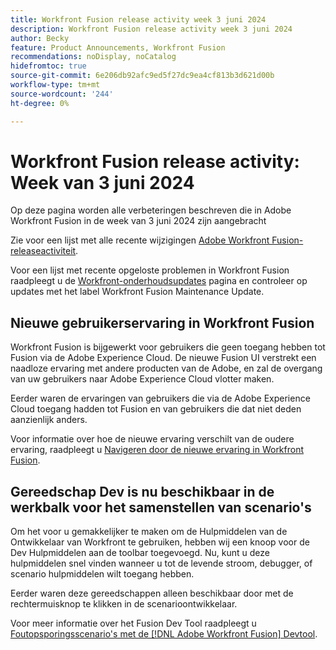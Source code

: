 ```yaml
---
title: Workfront Fusion release activity week 3 juni 2024
description: Workfront Fusion release activity week 3 juni 2024
author: Becky
feature: Product Announcements, Workfront Fusion
recommendations: noDisplay, noCatalog
hidefromtoc: true
source-git-commit: 6e206db92afc9ed5f27dc9ea4cf813b3d621d00b
workflow-type: tm+mt
source-wordcount: '244'
ht-degree: 0%

---
```


# Workfront Fusion release activity: Week van 3 juni 2024

Op deze pagina worden alle verbeteringen beschreven die in Adobe Workfront Fusion in de week van 3 juni 2024 zijn aangebracht

Zie voor een lijst met alle recente wijzigingen [Adobe Workfront Fusion-releaseactiviteit](../../../product-announcements/product-releases/fusion-release-activity/fusion-release-activity.md).

Voor een lijst met recente opgeloste problemen in Workfront Fusion raadpleegt u de [Workfront-onderhoudsupdates](https://experienceleague.adobe.com/docs/workfront-known-issues/releases/current-updates.html) pagina en controleer op updates met het label Workfront Fusion Maintenance Update.

## Nieuwe gebruikerservaring in Workfront Fusion

Workfront Fusion is bijgewerkt voor gebruikers die geen toegang hebben tot Fusion via de Adobe Experience Cloud. De nieuwe Fusion UI verstrekt een naadloze ervaring met andere producten van de Adobe, en zal de overgang van uw gebruikers naar Adobe Experience Cloud vlotter maken.

Eerder waren de ervaringen van gebruikers die via de Adobe Experience Cloud toegang hadden tot Fusion en van gebruikers die dat niet deden aanzienlijk anders.

Voor informatie over hoe de nieuwe ervaring verschilt van de oudere ervaring, raadpleegt u [Navigeren door de nieuwe ervaring in Workfront Fusion](/help/quicksilver/workfront-fusion/get-started/new-fusion-ui.md).

## Gereedschap Dev is nu beschikbaar in de werkbalk voor het samenstellen van scenario&#39;s

Om het voor u gemakkelijker te maken om de Hulpmiddelen van de Ontwikkelaar van Workfront te gebruiken, hebben wij een knoop voor de Dev Hulpmiddelen aan de toolbar toegevoegd. Nu, kunt u deze hulpmiddelen snel vinden wanneer u tot de levende stroom, debugger, of scenario hulpmiddelen wilt toegang hebben.

Eerder waren deze gereedschappen alleen beschikbaar door met de rechtermuisknop te klikken in de scenarioontwikkelaar.

Voor meer informatie over het Fusion Dev Tool raadpleegt u [Foutopsporingsscenario&#39;s met de [!DNL Adobe Workfront Fusion] Devtool](/help/quicksilver/workfront-fusion/scenarios/debug-scenarios-with-dev-tool.md).

